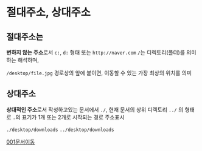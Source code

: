 <!-- # a_markdown_002.md -->

# 절대주소, 상대주소

## 절대주소는 
**변하지 않는 주소**로서
`c:`, `d:` 형태 또는 `http://naver.com`
`/`는 디렉토리(폴더)를 의미하는 해석하며, 

`/desktop/file.jpg` 경로상의 앞에 붙이면, 이동할 수 있는 가장 최상의 위치를 의미

## 상대주소
**상대적인 주소**로서 
작성하고있는 문서에서 `./`, 
현재 문서의 상위 디렉토리 `../`
의 형태로 `.`의 표기가 1개 또는 2개로 시작되는 경로 주소표시

`./desktop/downloads`
`../desktop/downloads`

[001문서이동](./a_markdown_001.md)